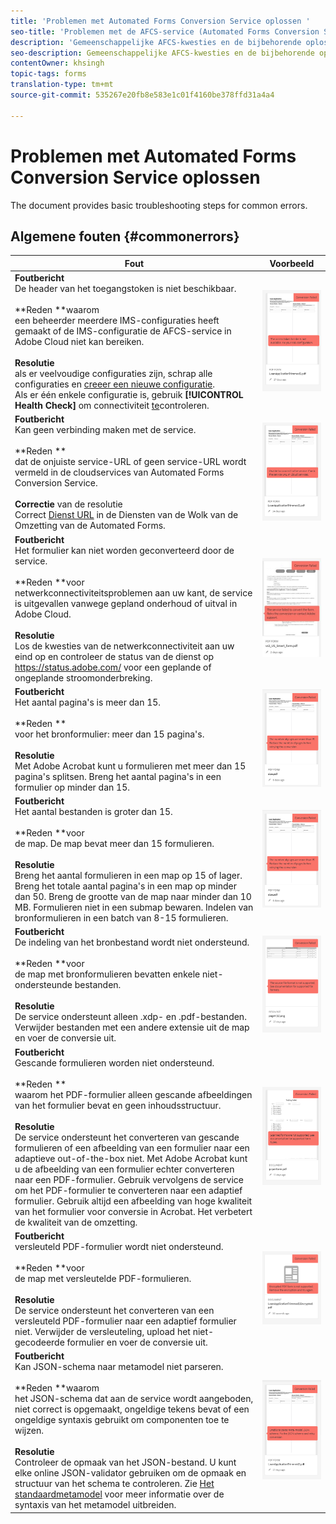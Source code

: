 ```yaml
---
title: 'Problemen met Automated Forms Conversion Service oplossen '
seo-title: 'Problemen met de AFCS-service (Automated Forms Conversion Service) oplossen '
description: 'Gemeenschappelijke AFCS-kwesties en de bijbehorende oplossingen '
seo-description: Gemeenschappelijke AFCS-kwesties en de bijbehorende oplossingen
contentOwner: khsingh
topic-tags: forms
translation-type: tm+mt
source-git-commit: 535267e20fb8e583e1c01f4160be378ffd31a4a4

---
```



# Problemen met Automated Forms Conversion Service oplossen


<!--The article provides information on installation, configuration and administration issues that may arise in an Automated Forms Conversion Service production environment. --> The document  provides basic troubleshooting steps for common errors.

## Algemene fouten {#commonerrors}

| Fout | Voorbeeld |
|--- |--- |
| **Foutbericht**<br> De header van het toegangstoken is niet beschikbaar. <br><br>**Reden **waarom<br>een beheerder meerdere IMS-configuraties heeft gemaakt of de IMS-configuratie de AFCS-service in Adobe Cloud niet kan bereiken.<br><br>**Resolutie**<br> als er veelvoudige configuraties zijn, schrap alle configuraties en [creeer een nieuwe configuratie](configure-service.md#obtainpubliccertificates). <br> Als er één enkele configuratie is, gebruik **[!UICONTROL Health Check]** om connectiviteit [te](configure-service.md#createintegrationoption)controleren. | ![De header van het toegangstoken is niet beschikbaar](assets/invalid-ims-configuration.png) |
| **Foutbericht** <br> Kan geen verbinding maken met de service.  <br><br>**Reden **<br>dat de onjuiste service-URL of geen service-URL wordt vermeld in de cloudservices van Automated Forms Conversion Service.<br><br>**Correctie** van de resolutie <br> Correct [Dienst URL](configure-service.md#configure-the-cloud-service) in de Diensten van de Wolk van de Omzetting van de Automated Forms. | ![Kan geen verbinding maken met de service.](assets/wrong-endpoint-configured.png) |
| **Foutbericht**<br> Het formulier kan niet worden geconverteerd door de service.  <br><br>**Reden **voor<br>netwerkconnectiviteitsproblemen aan uw kant, de service is uitgevallen vanwege gepland onderhoud of uitval in Adobe Cloud.<br><br>**Resolutie**<br> Los de kwesties van de netwerkconnectiviteit aan uw eind op en controleer de status van de dienst op https://status.adobe.com/ voor een geplande of ongeplande stroomonderbreking. | ![Kan geen verbinding maken met de service.](assets/service-failure.png) |
| **Foutbericht**<br> Het aantal pagina&#39;s is meer dan 15.  <br><br>**Reden **<br>voor het bronformulier: meer dan 15 pagina&#39;s.<br><br>**Resolutie** <br> Met Adobe Acrobat kunt u formulieren met meer dan 15 pagina&#39;s splitsen. Breng het aantal pagina&#39;s in een formulier op minder dan 15. | ![Kan geen verbinding maken met de service.](assets/number-of-pages.png) |
| **Foutbericht**<br> Het aantal bestanden is groter dan 15.  <br><br>**Reden **voor<br>de map. De map bevat meer dan 15 formulieren.<br><br>**Resolutie**<br> Breng het aantal formulieren in een map op 15 of lager. Breng het totale aantal pagina&#39;s in een map op minder dan 50. Breng de grootte van de map naar minder dan 10 MB. Formulieren niet in een submap bewaren. Indelen van bronformulieren in een batch van 8-15 formulieren. | ![Kan geen verbinding maken met de service.](assets/number-of-pages.png) |
| **Foutbericht**<br> De indeling van het bronbestand wordt niet ondersteund.  <br><br>**Reden **voor<br>de map met bronformulieren bevatten enkele niet-ondersteunde bestanden.<br><br>**Resolutie**<br> De service ondersteunt alleen .xdp- en .pdf-bestanden. Verwijder bestanden met een andere extensie uit de map en voer de conversie uit. | ![Kan geen verbinding maken met de service.](assets/unsupported-file-formats.png) |
| **Foutbericht** <br> Gescande formulieren worden niet ondersteund.  <br><br>**Reden **<br>waarom het PDF-formulier alleen gescande afbeeldingen van het formulier bevat en geen inhoudsstructuur.<br><br>**Resolutie**<br> De service ondersteunt het converteren van gescande formulieren of een afbeelding van een formulier naar een adaptieve out-of-the-box niet. Met Adobe Acrobat kunt u de afbeelding van een formulier echter converteren naar een PDF-formulier. Gebruik vervolgens de service om het PDF-formulier te converteren naar een adaptief formulier. Gebruik altijd een afbeelding van hoge kwaliteit van het formulier voor conversie in Acrobat. Het verbetert de kwaliteit van de omzetting. | ![Kan geen verbinding maken met de service.](assets/scanned-forms-error.png) |
| **Foutbericht**<br> versleuteld PDF-formulier wordt niet ondersteund.  <br><br>**Reden **voor<br>de map met versleutelde PDF-formulieren.<br><br>**Resolutie**<br> De service ondersteunt het converteren van een versleuteld PDF-formulier naar een adaptief formulier niet. Verwijder de versleuteling, upload het niet-gecodeerde formulier en voer de conversie uit. | ![Kan geen verbinding maken met de service.](assets/secured-pdf-form.png) |
| **Foutbericht**<br> Kan JSON-schema naar metamodel niet parseren.  <br><br>**Reden **waarom<br>het JSON-schema dat aan de service wordt aangeboden, niet correct is opgemaakt, ongeldige tekens bevat of een ongeldige syntaxis gebruikt om componenten toe te wijzen.<br><br>**Resolutie**<br> Controleer de opmaak van het JSON-bestand. U kunt elke online JSON-validator gebruiken om de opmaak en structuur van het schema te controleren. Zie [Het standaardmetamodel](extending-the-default-meta-model.md) voor meer informatie over de syntaxis van het metamodel uitbreiden. | ![Kan geen verbinding maken met de service.](assets/invalid-meta-model-schema.png) |
